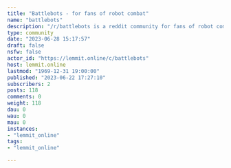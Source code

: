 ```yaml
---
title: "Battlebots - for fans of robot combat" 
name: "battlebots"
description: "/r/battlebots is a reddit community for fans of robot combat. We welcome those with a casual interest in television shows as well as the..."
type: community
date: "2023-06-28 15:17:57"
draft: false
nsfw: false
actor_id: "https://lemmit.online/c/battlebots"
host: lemmit.online
lastmod: "1969-12-31 19:00:00"
published: "2023-06-22 17:27:10"
subscribers: 2
posts: 118
comments: 0
weight: 118
dau: 0
wau: 0
mau: 0
instances:
- "lemmit_online"
tags: 
- "lemmit_online"

---
```


